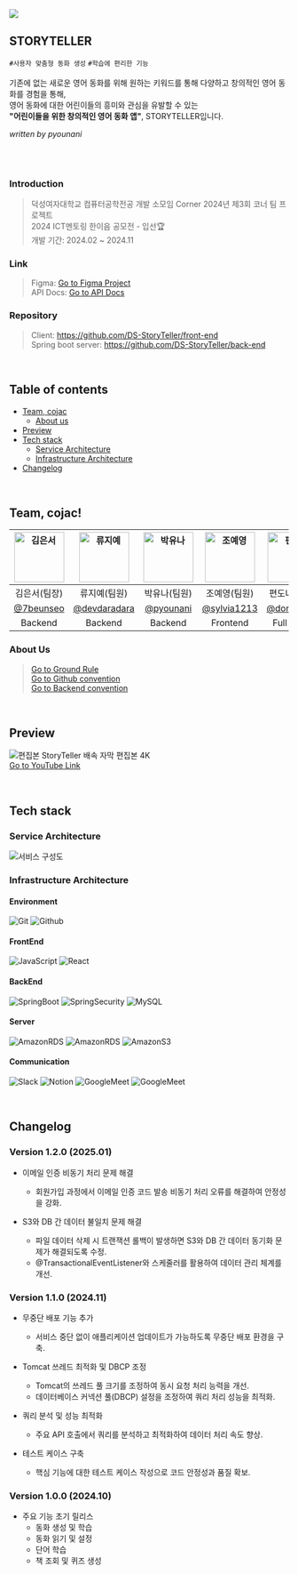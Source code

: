<img src="https://github.com/user-attachments/assets/029ba402-6347-4704-9be1-6318e50d01d4"/>
  
## STORYTELLER

`#사용자 맞춤형 동화 생성` `#학습에 편리한 기능` <br /> <br />
기존에 없는 새로운 영어 동화를 위해 원하는 키워드를 통해 다양하고 창의적인 영어 동화를 경험을 통해, <br /> 영어 동화에 대한 어린이들의 흥미와 관심을 유발할 수 있는 <br />
**"어린이들을 위한 창의적인 영어 동화 앱"**, STORYTELLER입니다.

_written by pyounani_

<br />
<br />

### Introduction

> 덕성여자대학교 컴퓨터공학전공 개발 소모임 Corner 2024년 제3회 코너 팀 프로젝트 <br />
> 2024 ICT멘토링 한이음 공모전 - 입선🏆<br />
> 개발 기간: 2024.02 ~ 2024.11

### Link

> Figma: [Go to Figma Project](https://www.figma.com/design/vn0MM3w33Qt2pbOeCYeevr/UI%2FUX?node-id=0-1&t=qMLo9GoMnD6dtonh-1) <br />
> API Docs: [Go to API Docs](https://band-blackberry-aca.notion.site/70fe441ebe0a41aab3995c4fd57c262e?v=f05b03bdfb834dbcb86494e4c31d1ece) <br />

### Repository

> Client: https://github.com/DS-StoryTeller/front-end <br />
> Spring boot server: https://github.com/DS-StoryTeller/back-end <br/>

<br />

## Table of contents

- [Team, cojac](#team-cojac)
  - [About us](#about-us)
- [Preview](#preview)
- [Tech stack](#tech-stack)
  - [Service Architecture](#service-architecture)
  - [Infrastructure Architecture](#infrastructure-architecture)
- [Changelog](#changelog)

<br />

## Team, cojac!

| <img src="https://github.com/user-attachments/assets/5075e5e6-36a5-4dd4-b44f-9eb49f1a19d1" width="90px" height="90px" alt="김은서"/> | <img src="https://github.com/user-attachments/assets/52b12c2e-0342-46d9-82e1-cbca7c68d6d0" width="90px" height="90px" alt="류지예"/> | <img src="https://github.com/user-attachments/assets/d1624659-ba9f-4db1-9688-3dc163492d51" width="90px" height="90px" alt="박유나"/> | <img src="https://github.com/user-attachments/assets/7e05b089-0ec0-4fdf-b61f-94ff1d42f1ef" width="90px" height="90px" alt="조예영"/> | <img src="https://github.com/user-attachments/assets/d49f7d26-cfd7-4475-89e8-a6f9a652f5a5" width="90px" height="90px" alt="편도나"/> |
| :--------------------------------------------------------------: | :--------------------------------------------------------------: | :--------------------------------------------------------------: | :--------------------------------------------------------------: | :--------------------------------------------------------------: |
|                           김은서(팀장)                           |                           류지예(팀원)                           |                           박유나(팀원)                           |                           조예영(팀원)                           |                           편도나(팀원)                           |
|             [@7beunseo](https://github.com/7beunseo)             |          [@devdaradara](https://github.com/devdaradara)          |             [@pyounani](https://github.com/pyounani)             |           [@sylvia1213](https://github.com/sylvia1213)           |             [@dona0123](https://github.com/dona0123)             |
|                             Backend                              |                             Backend                              |                             Backend                              |                             Frontend                             |                            Full Stack                            |

### About Us

> [Go to Ground Rule](https://band-blackberry-aca.notion.site/GROUND-RULE-df39be0a0e1241dcb2e00a04c4a13f88?pvs=73) <br />
> [Go to Github convention](https://band-blackberry-aca.notion.site/GIT-Convention-6f4b1dc7ddfa43e2bfcf5e513d358796?pvs=73) <br />
> [Go to Backend convention](https://band-blackberry-aca.notion.site/1e6aa4929bd841459614b75a2c35df5d?pvs=73)

<br />

## Preview
![편집본  StoryTeller 배속 자막 편집본 4K](https://github.com/user-attachments/assets/61a1313c-95c0-4f5f-b9a8-cf1d00a59f3c) <br />
[Go to YouTube Link](https://www.youtube.com/watch?v=9JHMy-bQO-Y)

<br />

## Tech stack

### Service Architecture
![서비스 구성도](https://github.com/user-attachments/assets/24059f87-4542-4cb2-989e-bf710dde687e)

### Infrastructure Architecture

#### Environment
![Git](https://img.shields.io/badge/Git-F05032?style=for-the-badge&logo=Git&logoColor=white)
![Github](https://img.shields.io/badge/GitHub-181717?style=for-the-badge&logo=GitHub&logoColor=white)             

#### FrontEnd
![JavaScript](https://img.shields.io/badge/JavaScript-F7DF1E?style=for-the-badge&logo=Javascript&logoColor=white)
![React](https://img.shields.io/badge/React-20232A?style=for-the-badge&logo=react&logoColor=61DAFB)

#### BackEnd
![SpringBoot](https://img.shields.io/badge/springboot-6DB33F?style=for-the-badge&logo=springboot&logoColor=white)
![SpringSecurity](https://img.shields.io/badge/springsecurity-6DB33F?style=for-the-badge&logo=springsecurity&logoColor=white)
![MySQL](https://img.shields.io/badge/Mysql-4479A1?style=for-the-badge&logo=mysql&logoColor=white)

#### Server
![AmazonRDS](https://img.shields.io/badge/amazonrds-527FFF?style=for-the-badge&logo=amazonrds&logoColor=white)
![AmazonRDS](https://img.shields.io/badge/amazonec2-FF9900?style=for-the-badge&logo=amazonec2&logoColor=white)
![AmazonS3](https://img.shields.io/badge/amazons3-569A31?style=for-the-badge&logo=amazons3&logoColor=white)

#### Communication
![Slack](https://img.shields.io/badge/Slack-4A154B?style=for-the-badge&logo=Slack&logoColor=white)
![Notion](https://img.shields.io/badge/Notion-000000?style=for-the-badge&logo=Notion&logoColor=white)
![GoogleMeet](https://img.shields.io/badge/GoogleMeet-00897B?style=for-the-badge&logo=Google%20Meet&logoColor=white)
![GoogleMeet](https://img.shields.io/badge/Jira-0052CC?style=for-the-badge&logo=Jira%20Meet&logoColor=white)

<br />

## Changelog
### Version 1.2.0 (2025.01)
- 이메일 인증 비동기 처리 문제 해결
  - 회원가입 과정에서 이메일 인증 코드 발송 비동기 처리 오류를 해결하여 안정성을 강화.
  
- S3와 DB 간 데이터 불일치 문제 해결
  - 파일 데이터 삭제 시 트랜잭션 롤백이 발생하면 S3와 DB 간 데이터 동기화 문제가 해결되도록 수정.
  - @TransactionalEventListener와 스케줄러를 활용하여 데이터 관리 체계를 개선.

### Version 1.1.0 (2024.11)
- 무중단 배포 기능 추가
  - 서비스 중단 없이 애플리케이션 업데이트가 가능하도록 무중단 배포 환경을 구축.

- Tomcat 쓰레드 최적화 및 DBCP 조정
  - Tomcat의 쓰레드 풀 크기를 조정하여 동시 요청 처리 능력을 개선.
  - 데이터베이스 커넥션 풀(DBCP) 설정을 조정하여 쿼리 처리 성능을 최적화.

- 쿼리 분석 및 성능 최적화
  - 주요 API 호출에서 쿼리를 분석하고 최적화하여 데이터 처리 속도 향상.

- 테스트 케이스 구축
  - 핵심 기능에 대한 테스트 케이스 작성으로 코드 안정성과 품질 확보.

### Version 1.0.0 (2024.10)
- 주요 기능 초기 릴리스
  - 동화 생성 및 학습
  - 동화 읽기 및 설정
  - 단어 학습
  - 책 조회 및 퀴즈 생성

